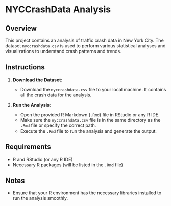 # NYCCrashData Analysis

## Overview

This project contains an analysis of traffic crash data in New York City. The dataset `nyccrashdata.csv` is used to perform various statistical analyses and visualizations to understand crash patterns and trends.

## Instructions

1. **Download the Dataset**:
   - Download the `nyccrashdata.csv` file to your local machine. It contains all the crash data for the analysis.

2. **Run the Analysis**:
   - Open the provided R Markdown (`.Rmd`) file in RStudio or any R IDE.
   - Make sure the `nyccrashdata.csv` file is in the same directory as the `.Rmd` file or specify the correct path.
   - Execute the `.Rmd` file to run the analysis and generate the output.

## Requirements

- R and RStudio (or any R IDE)
- Necessary R packages (will be listed in the `.Rmd` file)

## Notes

- Ensure that your R environment has the necessary libraries installed to run the analysis smoothly.
